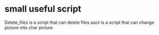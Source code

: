 # small useful script
Delete_files is a script that can delete files
ascii is a script that can change picture into char picture
